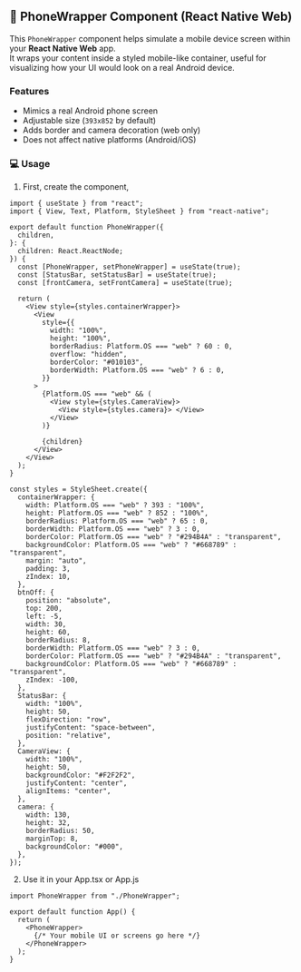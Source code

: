 ## 📱 PhoneWrapper Component (React Native Web)

This `PhoneWrapper` component helps simulate a mobile device screen within your **React Native Web** app.  
It wraps your content inside a styled mobile-like container, useful for visualizing how your UI would look on a real Android device.


### Features
- Mimics a real Android phone screen
- Adjustable size (`393x852` by default)
- Adds border and camera decoration (web only)
- Does not affect native platforms (Android/iOS)

### 💻 Usage
1. First, create the component, 

```tsx
import { useState } from "react";
import { View, Text, Platform, StyleSheet } from "react-native";

export default function PhoneWrapper({
  children,
}: {
  children: React.ReactNode;
}) {
  const [PhoneWrapper, setPhoneWrapper] = useState(true);
  const [StatusBar, setStatusBar] = useState(true);
  const [frontCamera, setFrontCamera] = useState(true);

  return (
    <View style={styles.containerWrapper}>
      <View
        style={{
          width: "100%",
          height: "100%",
          borderRadius: Platform.OS === "web" ? 60 : 0,
          overflow: "hidden",
          borderColor: "#010103",
          borderWidth: Platform.OS === "web" ? 6 : 0,
        }}
      >
        {Platform.OS === "web" && (
          <View style={styles.CameraView}>
            <View style={styles.camera}> </View>
          </View>
        )}

        {children}
      </View>
    </View>
  );
}

const styles = StyleSheet.create({
  containerWrapper: {
    width: Platform.OS === "web" ? 393 : "100%",
    height: Platform.OS === "web" ? 852 : "100%",
    borderRadius: Platform.OS === "web" ? 65 : 0,
    borderWidth: Platform.OS === "web" ? 3 : 0,
    borderColor: Platform.OS === "web" ? "#294B4A" : "transparent",
    backgroundColor: Platform.OS === "web" ? "#668789" : "transparent",
    margin: "auto",
    padding: 3,
    zIndex: 10,
  },
  btnOff: {
    position: "absolute",
    top: 200,
    left: -5,
    width: 30,
    height: 60,
    borderRadius: 8,
    borderWidth: Platform.OS === "web" ? 3 : 0,
    borderColor: Platform.OS === "web" ? "#294B4A" : "transparent",
    backgroundColor: Platform.OS === "web" ? "#668789" : "transparent",
    zIndex: -100,
  },
  StatusBar: {
    width: "100%",
    height: 50,
    flexDirection: "row",
    justifyContent: "space-between",
    position: "relative",
  },
  CameraView: {
    width: "100%",
    height: 50,
    backgroundColor: "#F2F2F2",
    justifyContent: "center",
    alignItems: "center",
  },
  camera: {
    width: 130,
    height: 32,
    borderRadius: 50,
    marginTop: 8,
    backgroundColor: "#000",
  },
});

```

2. Use it in your App.tsx or App.js

```tsx
import PhoneWrapper from "./PhoneWrapper";

export default function App() {
  return (
    <PhoneWrapper>
      {/* Your mobile UI or screens go here */}
    </PhoneWrapper>
  );
}
```
